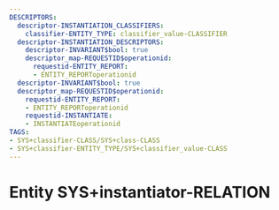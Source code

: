 ```yaml
---
DESCRIPTORS:
  descriptor-INSTANTIATION_CLASSIFIERS:
    classifier-ENTITY_TYPE: classifier_value-CLASSIFIER
  descriptor-INSTANTIATION_DESCRIPTORS:
    descriptor-INVARIANT$bool: true
    descriptor_map-REQUESTID$operationid:
      requestid-ENTITY_REPORT:
      - ENTITY_REPORToperationid
  descriptor-INVARIANT$bool: true
  descriptor_map-REQUESTID$operationid:
    requestid-ENTITY_REPORT:
    - ENTITY_REPORToperationid
    requestid-INSTANTIATE:
    - INSTANTIATEoperationid
TAGS:
- SYS+classifier-CLASS/SYS+class-CLASS
- SYS+classifier-ENTITY_TYPE/SYS+classifier_value-CLASS
---
```

# Entity SYS+instantiator-RELATION

